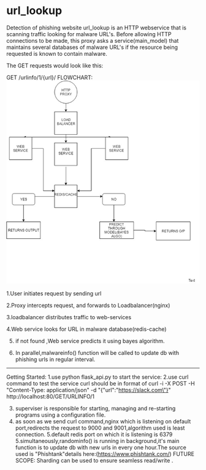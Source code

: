 # url_lookup
Detection of phishing website
url_lookup is an HTTP webservice that is scanning traffic looking for malware URL's. Before allowing HTTP connections to be made, this proxy asks a service(main_model) that maintains several databases of malware URL's if the resource being requested is known to contain malware.

The GET requests would look like this:

  GET /urlinfo/1/{url}/
FLOWCHART:
![alt tag](https://github.com/AnJaLi994/url_lookup/blob/master/Untitled%20Diagram.jpg  "FLOWCHART")
 
1.User initiates request by sending url

2.Proxy intercepts request, and forwards to Loadbalancer(nginx)

3.loadbalancer distributes traffic to web-services

4.Web service looks for URL in malware database(redis-cache)

5. if not found ,Web service predicts it using bayes algorithm.

6. In parallel,malwareinfo() function will be called to update db with phishing urls
in regular interval.
--------------------------------------------------------------------------------------------------------------------------------------
Getting Started:
  1.use python flask_api.py to start the service:
  2.use curl command to test the service 
    curl should be in format of  curl -i -X POST -H "Content-Type: application/json" -d "{\"url\":\"https://slack.com\"}"          http://localhost:80/GET/URLINFO/1
  
  3. superviser is responsible for starting, managing and re-starting programs using a configuration file.
  4. as soon as we send curl command,nginx which is listening on default port,redirects the request to 9000 and 9001,algorithm used is least connection.
  5.default redis port on which it is listening is 6379
  5.simultaneously,randominfo() is running in background,it's main function is to update db with new urls in every one hour.The source used is "Phishtank"details here:(https://www.phishtank.com/)
FUTURE SCOPE:
  Sharding can be used to ensure seamless read/write .
  
